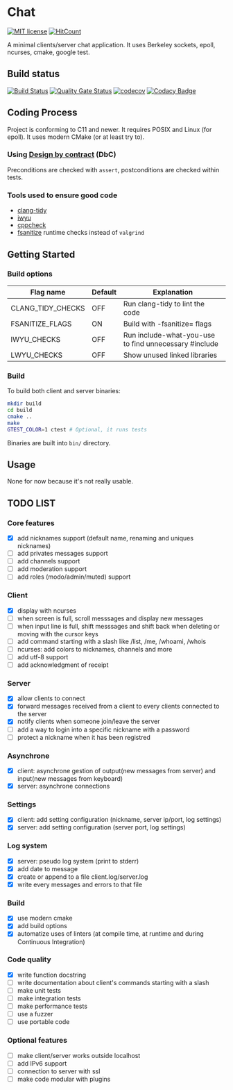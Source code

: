 # Chat
[![MIT license](https://img.shields.io/badge/License-MIT-blue.svg)](https://lbesson.mit-license.org/)
[![HitCount](http://hits.dwyl.io/corentinmusard/mini_cli_chat.svg)](http://hits.dwyl.io/corentinmusard/mini_cli_chat)

A minimal clients/server chat application.
It uses Berkeley sockets, epoll, ncurses, cmake, google test.

## Build status
[![Build Status](https://www.travis-ci.org/corentinmusard/mini_cli_chat.svg?branch=master)](https://www.travis-ci.org/corentinmusard/mini_cli_chat)
[![Quality Gate Status](https://sonarcloud.io/api/project_badges/measure?project=corentinmusard_mini_cli_chat&metric=alert_status)](https://sonarcloud.io/dashboard?id=corentinmusard_mini_cli_chat)
[![codecov](https://codecov.io/gh/corentinmusard/mini_cli_chat/branch/master/graph/badge.svg)](https://codecov.io/gh/corentinmusard/mini_cli_chat)
[![Codacy Badge](https://api.codacy.com/project/badge/Grade/0a07e19caa974f559eb7f2e901c311bb)](https://www.codacy.com/manual/corentinmusard/mini_cli_chat)

## Coding Process

Project is conforming to C11 and newer. It requires POSIX and Linux (for epoll). It uses modern CMake (or at least try to).

### Using [Design by contract](//barrgroup.com/embedded-systems/how-to/design-by-contract-for-embedded-software) (DbC)
Preconditions are checked with `assert`, postconditions are checked within tests.

### Tools used to ensure good code
-   [clang-tidy](//clang.llvm.org/extra/clang-tidy/)
-   [iwyu](//github.com/include-what-you-use/include-what-you-use)
-   [cppcheck](//github.com/danmar/cppcheck)
-   [fsanitize](//clang.llvm.org/docs/AddressSanitizer.html) runtime checks instead of `valgrind`

## Getting Started

### Build options
| Flag name         | Default | Explanation                                           |
| ----------------- | ------- | ----------------------------------------------------- |
| CLANG_TIDY_CHECKS | OFF     | Run clang-tidy to lint the code                       |
| FSANITIZE_FLAGS   | ON      | Build with -fsanitize= flags                          |
| IWYU_CHECKS       | OFF     | Run include-what-you-use to find unnecessary #include |
| LWYU_CHECKS       | OFF     | Show unused linked libraries                          |

### Build

To build both client and server binaries:
```sh
mkdir build
cd build
cmake ..
make
GTEST_COLOR=1 ctest # Optional, it runs tests
```
Binaries are built into `bin/` directory.

## Usage
None for now because it's not really usable.

## TODO LIST

### Core features
-   [x] add nicknames support (default name, renaming and uniques nicknames)
-   [ ] add privates messages support
-   [ ] add channels support
-   [ ] add moderation support
-   [ ] add roles (modo/admin/muted) support

### Client
-   [x] display with ncurses
-   [ ] when screen is full, scroll messsages and display new messages
-   [ ] when input line is full, shift messsages and shift back when deleting or moving with the cursor keys
-   [ ] add command starting with a slash like /list, /me, /whoami, /whois
-   [ ] ncurses: add colors to nicknames, channels and more
-   [ ] add utf-8 support
-   [ ] add acknowledgment of receipt

### Server
-   [x] allow clients to connect
-   [x] forward messages received from a client to every clients connected to the server
-   [x] notify clients when someone join/leave the server
-   [ ] add a way to login into a specific nickname with a password
-   [ ] protect a nickname when it has been registred

### Asynchrone
-   [x] client: asynchrone gestion of output(new messages from server) and input(new messages from keyboard)
-   [x] server: asynchrone connections 

### Settings
-   [x] client: add setting configuration (nickname, server ip/port, log settings)
-   [x] server: add setting configuration (server port, log settings)

### Log system
-   [x] server: pseudo log system (print to stderr)
-   [x] add date to message
-   [x] create or append to a file client.log/server.log
-   [x] write every messages and errors to that file

### Build
-   [x] use modern cmake
-   [x] add build options
-   [x] automatize uses of linters (at compile time, at runtime and during Continuous Integration)

### Code quality
-   [x] write function docstring
-   [ ] write documentation about client's commands starting with a slash
-   [ ] make unit tests
-   [ ] make integration tests
-   [ ] make performance tests
-   [ ] use a fuzzer
-   [ ] use portable code

### Optional features
-   [ ] make client/server works outside localhost
-   [ ] add IPv6 support
-   [ ] connection to server with ssl
-   [ ] make code modular with plugins
